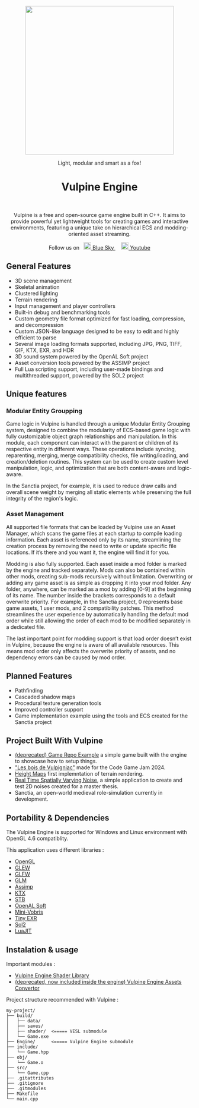 

<p align="center">
<image width="400" height="400" src="https://github.com/MonsieurBleu/Game-Engine/assets/97893210/e051c85c-d509-4b99-ad3e-a5ffb777c521">
</image></p>


<p align="center">
  Light, modular and smart as a fox!
</p>

<h1 align="center"> Vulpine Engine </h1> <br>

<p align="center">
Vulpine is a free and open-source game engine built in C++. It aims to provide powerful yet lightweight tools for creating games and interactive environments, featuring a unique take on hierarchical ECS and modding-oriented asset streaming.
</p>

<p align="center">
  Follow us on &nbsp; <a href="https://bsky.app/profile/vulpinegames.bsky.social">
    <img src="https://upload.wikimedia.org/wikipedia/commons/7/7a/Bluesky_Logo.svg" width="20">
    Blue Sky
  </a> &nbsp; &nbsp; <a href="https://www.youtube.com/@VulpineGameStudio">
    <img src="https://upload.wikimedia.org/wikipedia/commons/e/ef/Youtube_logo.png" width="20">
    Youtube
  </a> 

</p>

<p align="center">

  
</p>

<p align="center">


  
</p>



## General Features

- 3D scene management
- Skeletal animation
- Clustered lighting
- Terrain rendering
- Input management and player controllers
- Built-in debug and benchmarking tools
- Custom geometry file format optimized for fast loading, compression, and decompression
- Custom JSON-like language designed to be easy to edit and highly efficient to parse
- Several image loading formats supported, including JPG, PNG, TIFF, GIF, KTX, EXR, and HDR
- 3D sound system powered by the OpenAL Soft project
- Asset conversion tools powered by the ASSIMP project
- Full Lua scripting support, including user-made bindings and multithreaded support, powered by the SOL2 project

## Unique features 

### Modular Entity Groupping

Game logic in Vulpine is handled through a unique Modular Entity Grouping system, designed to combine the modularity of ECS-based game logic with fully customizable object graph relationships and manipulation. In this module, each component can interact with the parent or children of its respective entity in different ways. These operations include syncing, reparenting, merging, merge compatibility checks, file writing/loading, and creation/deletion routines. This system can be used to create custom level manipulation, logic, and optimization that are both content-aware and logic-aware.

In the Sanctia project, for example, it is used to reduce draw calls and overall scene weight by merging all static elements while preserving the full integrity of the region's logic.


### Asset Management

All supported file formats that can be loaded by Vulpine use an Asset Manager, which scans the game files at each startup to compile loading information. Each asset is referenced only by its name, streamlining the creation process by removing the need to write or update specific file locations. If it’s there and you want it, the engine will find it for you.

Modding is also fully supported. Each asset inside a mod folder is marked by the engine and tracked separately. Mods can also be contained within other mods, creating sub-mods recursively without limitation. Overwriting or adding any game asset is as simple as dropping it into your mod folder. Any folder, anywhere, can be marked as a mod by adding [0-9] at the beginning of its name. The number inside the brackets corresponds to a default overwrite priority. For example, in the Sanctia project, 0 represents base game assets, 1 user mods, and 2 compatibility patches. This method streamlines the user experience by automatically handling the default mod order while still allowing the order of each mod to be modified separately in a dedicated file.

The last important point for modding support is that load order doesn’t exist in Vulpine, because the engine is aware of all available resources. This means mod order only affects the overwrite priority of assets, and no dependency errors can be caused by mod order.


## Planned Features

- Pathfinding
- Cascaded shadow maps
- Procedural texture generation tools
- Improved controller support
- Game implementation example using the tools and ECS created for the Sanctia project


## Project Built With Vulpine 

- [(deprecated) Game Repo Example](https://github.com/MonsieurBleu/Vulpine-Engine-Game-Repo-Example) a simple game built with the engine to showcase how to setup things.
- ["Les bois de Vulpigniac"](https://github.com/MonsieurBleu/Renerds-Code-Game-Jam-2024) made for the Code Game Jam 2024.
- [Height Maps](https://github.com/MonsieurBleu/Height-Maps) first implemntation of terrain rendering.
- [Real Time Spatially Varying Noise](https://github.com/MonsieurBleu/Real-Time-Spatially-Varying-Noise), a simple application to create and test 2D noises created for a master thesis.
- Sanctia, an open-world medieval role-simulation currently in development.

## Portability & Dependencies 

The Vulpine Engine is supported for Windows and Linux environment with OpenGL 4.6 compatiblity.

This application uses different libraries :
- [OpenGL](https://www.opengl.org/)
- [GLEW](https://github.com/nigels-com/glew)
- [GLFW](https://github.com/glfw/glfw)
- [GLM](https://github.com/g-truc/glm)
- [Assimp](https://github.com/assimp/assimp)
- [KTX](https://github.com/KhronosGroup/KTX-Software)
- [STB](https://github.com/nothings/stb)
- [OpenAL Soft](https://github.com/kcat/openal-soft)
- [Mini-Vobris](https://github.com/edubart/minivorbis)
- [Tiny EXR](https://github.com/syoyo/tinyexr)
- [Sol2](https://github.com/ThePhD/sol2)
- [LuaJIT](https://luajit.org/luajit.html)

## Instalation & usage 

Important modules :
- [Vulpine Engine Shader Library](https://github.com/MonsieurBleu/VESL--Vulpine-Engine-Shader-Library)
- [(deprecated, now included inside the engine) Vulpine Engine Assets Convertor](https://github.com/MonsieurBleu/VEAC-Vulpine-Engine-Asset-Convertor)

Project structure recommended with Vulpine :
```
my-project/
├── build/
│   ├── data/
│   ├── saves/
│   ├── shader/  <===== VESL submodule
│   └── Game.exe
├── Engine/      <===== Vulpine Engine submodule
├── include/
│   └── Game.hpp
├── obj/
│   └── Game.o
├── src/
│   └── Game.cpp
├── .gitattributes
├── .gitignore
├── .gitmodules
├── Makefile
└── main.cpp
```




